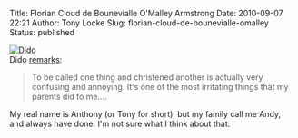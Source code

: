 Title: Florian Cloud de Bounevialle O'Malley Armstrong
Date: 2010-09-07 22:21
Author: Tony Locke
Slug: florian-cloud-de-bounevialle-omalley
Status: published

[![Dido](http://upload.wikimedia.org/wikipedia/commons/thumb/b/b9/Dido2007.jpg/220px-Dido2007.jpg)  
](http://upload.wikimedia.org/wikipedia/commons/thumb/b/b9/Dido2007.jpg/220px-Dido2007.jpg)Dido [remarks](http://en.wikipedia.org/wiki/Dido_(singer)#Early_life):  

> To be called one thing and christened another is actually very confusing and annoying. It's one of the most irritating things that my parents did to me....

My real name is Anthony (or Tony for short), but my family call me Andy, and always have done. I'm not sure what I think about that.
